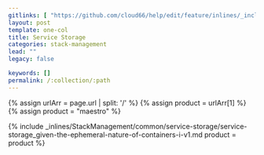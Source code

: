 ```yaml
---
gitlinks: [ "https://github.com/cloud66/help/edit/feature/inlines/_includes/_inlines/StackManagement/common/service-storage/service-storage_given-the-ephemeral-nature-of-containers-i-v1.md" ]
layout: post
template: one-col
title: Service Storage
categories: stack-management
lead: ""
legacy: false

keywords: []
permalink: /:collection/:path
---
```


{% assign urlArr = page.url | split: '/' %}
{% assign product = urlArr[1] %}
{% assign product = "maestro" %}

{% include _inlines/StackManagement/common/service-storage/service-storage_given-the-ephemeral-nature-of-containers-i-v1.md  product = product %}
